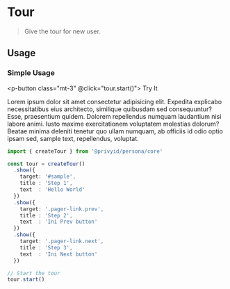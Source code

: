 <script setup>
  import pButton from '../button/Button.vue'
  import { createTour } from '.'
  import { withBase } from 'vitepress'

  const tour = createTour()
    .show({
      target: '#sample',
      title : 'Step 1',
      text  : 'Hello I\'m a Tour Guide'
    })
    .visit(withBase('/components/avatar/'))
    .show({
      target: '.preview',
      title : 'Step 2',
      text  : 'This is Prev button'
    })
    .visit(withBase('/components/button/'))
    .show({
      target: '.pager-link.prev',
      title : 'Step 2',
      text  : 'This is Prev button'
    })
    .show({
      target: '.pager-link.next',
      title : 'Step 3',
      text  : 'This is Next button'
    })
</script>

# Tour
> Give the tour for new user.

## Usage

### Simple Usage

<p-button class="mt-3" @click="tour.start()">
  Try It
</p-button>

<preview class="flex-col space-y-2" label="sample">
  <div class="w-full max-w-xs overflow-y-auto h-52">
    Lorem ipsum dolor sit amet consectetur adipisicing elit. Expedita explicabo necessitatibus eius architecto, similique quibusdam sed consequuntur? Esse, praesentium quidem. Dolorem repellendus numquam laudantium nisi labore animi. Iusto maxime exercitationem voluptatem molestias dolorum? Beatae minima deleniti tenetur quo ullam numquam, ab officiis id odio optio ipsam sed, <span id="sample" class="text-primary-100">sample text</span>, repellendus, voluptat.
  </div>
</preview>

```ts
import { createTour } from '@privyid/persona/core'

const tour = createTour()
  .show({
    target: '#sample',
    title : 'Step 1',
    text  : 'Hello World'
  })
  .show({
    target: '.pager-link.prev',
    title : 'Step 2',
    text  : 'Ini Prev button'
  })
  .show({
    target: '.pager-link.next',
    title : 'Step 3',
    text  : 'Ini Next button'
  })

// Start the tour
tour.start()
```
